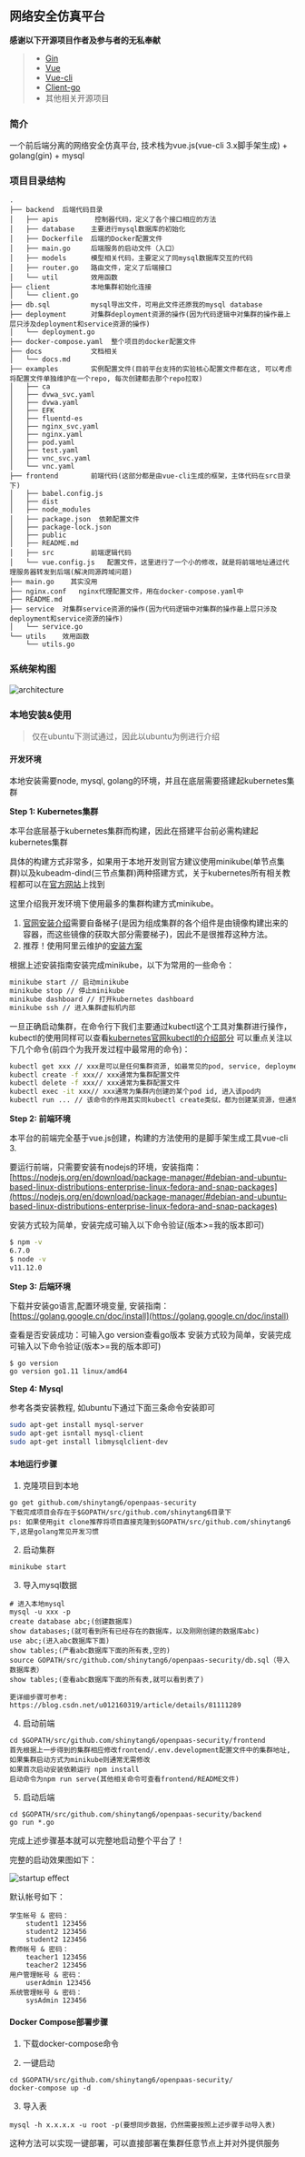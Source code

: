 ## 网络安全仿真平台

**感谢以下开源项目作者及参与者的无私奉献**
> * [Gin](https://github.com/gin-gonic/gin)
> * [Vue](https://github.com/vuejs/vue)
> * [Vue-cli](https://github.com/vuejs/vue-cli)
> * [Client-go](https://github.com/kubernetes/client-go)
> * 其他相关开源项目

### 简介

一个前后端分离的网络安全仿真平台, 技术栈为vue.js(vue-cli 3.x脚手架生成) + golang(gin) + mysql

### 项目目录结构

```
.
├── backend  后端代码目录
│   ├── apis         控制器代码，定义了各个接口相应的方法
│   ├── database    主要进行mysql数据库的初始化
│   ├── Dockerfile  后端的Docker配置文件
│   ├── main.go     后端服务的启动文件（入口）
│   ├── models      模型相关代码，主要定义了同mysql数据库交互的代码
│   ├── router.go   路由文件，定义了后端接口
│   └── util        效用函数
├── client          本地集群初始化连接
│   └── client.go
├── db.sql          mysql导出文件，可用此文件还原我的mysql database
├── deployment      对集群deployment资源的操作(因为代码逻辑中对集群的操作最上层只涉及deployment和service资源的操作)
│   └── deployment.go
├── docker-compose.yaml  整个项目的docker配置文件
├── docs            文档相关
│   └── docs.md
├── examples        实例配置文件(目前平台支持的实验核心配置文件都在这, 可以考虑将配置文件单独维护在一个repo, 每次创建都去那个repo拉取)
│   ├── ca
│   ├── dvwa_svc.yaml
│   ├── dvwa.yaml
│   ├── EFK
│   ├── fluentd-es
│   ├── nginx_svc.yaml
│   ├── nginx.yaml
│   ├── pod.yaml
│   ├── test.yaml
│   ├── vnc_svc.yaml
│   └── vnc.yaml
├── frontend        前端代码(这部分都是由vue-cli生成的框架，主体代码在src目录下)
│   ├── babel.config.js
│   ├── dist
│   ├── node_modules
│   ├── package.json  依赖配置文件
│   ├── package-lock.json
│   ├── public
│   ├── README.md
│   ├── src         前端逻辑代码
│   └── vue.config.js   配置文件，这里进行了一个小的修改，就是将前端地址通过代理服务器转发到后端(解决同源跨域问题)
├── main.go    其实没用
├── nginx.conf   nginx代理配置文件，用在docker-compose.yaml中
├── README.md    
├── service  对集群service资源的操作(因为代码逻辑中对集群的操作最上层只涉及deployment和service资源的操作)
│   └── service.go
└── utils    效用函数
    └── utils.go
```

### 系统架构图

![architecture](./docs/architecture.png)

### 本地安装&使用
> 仅在ubuntu下测试通过，因此以ubuntu为例进行介绍

#### 开发环境
本地安装需要node, mysql, golang的环境，并且在底层需要搭建起kubernetes集群

**Step 1: Kubernetes集群**

本平台底层基于kubernetes集群而构建，因此在搭建平台前必需构建起kubernetes集群

具体的构建方式非常多，如果用于本地开发则官方建议使用minikube(单节点集群)以及kubeadm-dind(三节点集群)两种搭建方式，关于kubernetes所有相关教程都可以在[官方网站](https://kubernetes.io/docs/tutorials/hello-minikube/)上找到

这里介绍我开发环境下使用最多的集群构建方式minikube。

1. [官网安装介绍](https://kubernetes.io/docs/setup/learning-environment/minikube/#installation)需要自备梯子(是因为组成集群的各个组件是由镜像构建出来的容器，而这些镜像的获取大部分需要梯子)，因此不是很推荐这种方法。
2. 推荐！使用阿里云维护的[安装方案](https://yq.aliyun.com/articles/221687)

根据上述安装指南安装完成minikube，以下为常用的一些命令：
```bash
minikube start // 启动minikube
minikube stop // 停止minikube
minikube dashboard // 打开kubernetes dashboard
minikube ssh // 进入集群虚拟机内部
```

一旦正确启动集群，在命令行下我们主要通过kubectl这个工具对集群进行操作，kubectl的使用同样可以查看[kubernetes官网kubectl的介绍部分](https://kubernetes.io/docs/reference/kubectl/overview/)
可以重点关注以下几个命令(前四个为我开发过程中最常用的命令)：
```bash
kubectl get xxx // xxx是可以是任何集群资源, 如最常见的pod, service, deployment
kubectl create -f xxx// xxx通常为集群配置文件
kubectl delete -f xxx// xxx通常为集群配置文件
kubectl exec -it xxx// xxx通常为集群内创建的某个pod id, 进入该pod内
kubectl run ... // 该命令的作用其实同kubectl create类似，都为创建某资源，但通常使用配置文件的方法更常用
```

**Step 2: 前端环境**

本平台的前端完全基于vue.js创建，构建的方法使用的是脚手架生成工具vue-cli 3.

要运行前端，只需要安装有nodejs的环境，安装指南：[https://nodejs.org/en/download/package-manager/#debian-and-ubuntu-based-linux-distributions-enterprise-linux-fedora-and-snap-packages](https://nodejs.org/en/download/package-manager/#debian-and-ubuntu-based-linux-distributions-enterprise-linux-fedora-and-snap-packages)

安装方式较为简单，安装完成可输入以下命令验证(版本>=我的版本即可)
```bash
$ npm -v
6.7.0
$ node -v
v11.12.0
```

**Step 3: 后端环境**

下载并安装go语言,配置环境变量, 安装指南： [https://golang.google.cn/doc/install](https://golang.google.cn/doc/install)

查看是否安装成功：可输入go version查看go版本
安装方式较为简单，安装完成可输入以下命令验证(版本>=我的版本即可)
```bash
$ go version
go version go1.11 linux/amd64
```

**Step 4: Mysql**

参考各类安装教程, 如ubuntu下通过下面三条命令安装即可
```bash
sudo apt-get install mysql-server
sudo apt-get isntall mysql-client
sudo apt-get install libmysqlclient-dev
```

#### 本地运行步骤

1. 克隆项目到本地
```
go get github.com/shinytang6/openpaas-security
下载完成项目会存在于$GOPATH/src/github.com/shinytang6目录下
ps: 如果使用git clone推荐将项目直接克隆到$GOPATH/src/github.com/shinytang6下,这是golang常见开发习惯
 ```  
2. 启动集群
```
minikube start
``` 
3. 导入mysql数据
```
# 进入本地mysql
mysql -u xxx -p
create database abc;(创建数据库)
show databases;(就可看到所有已经存在的数据库，以及刚刚创建的数据库abc)
use abc;(进入abc数据库下面)
show tables;(产看abc数据库下面的所有表,空的)
source GOPATH/src/github.com/shinytang6/openpaas-security/db.sql（导入数据库表）
show tables;(查看abc数据库下面的所有表,就可以看到表了)

更详细步骤可参考: https://blog.csdn.net/u012160319/article/details/81111289
```    
    
4. 启动前端
```
cd $GOPATH/src/github.com/shinytang6/openpaas-security/frontend
首先根据上一步得到的集群相应修改frontend/.env.development配置文件中的集群地址, 如果集群启动方式为minikube则通常无需修改
如果首次启动安装依赖运行 npm install
启动命令为npm run serve(其他相关命令可查看frontend/README文件)
```
5. 启动后端
```
cd $GOPATH/src/github.com/shinytang6/openpaas-security/backend
go run *.go
```    

完成上述步骤基本就可以完整地启动整个平台了！

完整的启动效果图如下：

![startup effect](./docs/startup.png)

默认帐号如下：
```
学生帐号 & 密码：
    student1 123456
    student2 123456
    student2 123456
教师帐号 & 密码：
    teacher1 123456
    teacher2 123456
用户管理帐号 & 密码：
    userAdmin 123456
系统管理帐号 & 密码：
    sysAdmin 123456
```    

#### Docker Compose部署步骤

1. 下载docker-compose命令

2. 一键启动
```
cd $GOPATH/src/github.com/shinytang6/openpaas-security/
docker-compose up -d
``` 
    
3. 导入表
```
mysql -h x.x.x.x -u root -p(要想同步数据，仍然需要按照上述步骤手动导入表)
```

这种方法可以实现一键部署，可以直接部署在集群任意节点上并对外提供服务